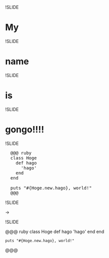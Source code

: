 !SLIDE

# My

!SLIDE

# name

!SLIDE

# is

!SLIDE

# gongo!!!!

!SLIDE

<pre>
  @@@ ruby
  class Hoge
    def hago
      'hago'
    end
  end
  
  puts "#{Hoge.new.hago}, world!"
  @@@
</pre>

!SLIDE

→

!SLIDE

@@@ ruby
    class Hoge
      def hago
        'hago'
      end
    end
    
    puts "#{Hoge.new.hago}, world!"
@@@
